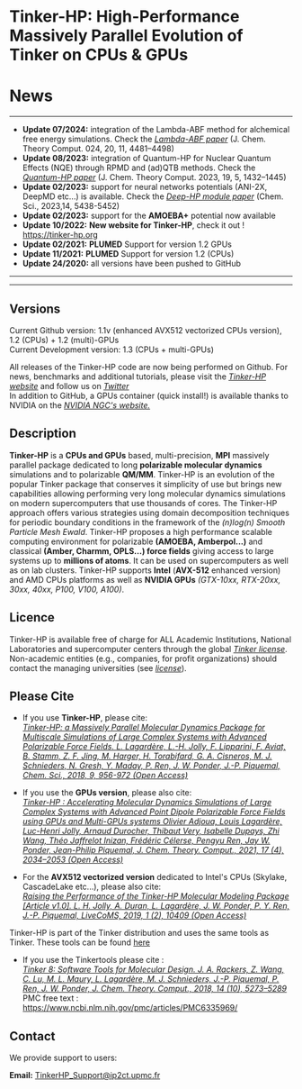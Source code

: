 Tinker-HP: High-Performance Massively Parallel Evolution of Tinker on CPUs & GPUs
=================================================================================


# News
___
- **Update 07/2024:** integration of the Lambda-ABF method for alchemical free energy simulations. Check the [*Lambda-ABF paper*](https://doi.org/10.1021/acs.jctc.3c01249) (J. Chem. Theory Comput. 024, 20, 11, 4481–4498)
- **Update 08/2023:** integration of Quantum-HP for Nuclear Quantum Effects (NQE) through RPMD and (ad)QTB methods. Check the [*Quantum-HP paper*](https://doi.org/10.1021/acs.jctc.2c01233) (J. Chem. Theory Comput. 2023, 19, 5, 1432–1445)
- **Update 02/2023:** support for neural networks potentials (ANI-2X, DeepMD etc...) is available. Check the [*Deep-HP module paper*](https://doi.org/10.1039/D2SC04815A) (Chem. Sci., 2023,14, 5438-5452)
- **Update 02/2023:** support for the **AMOEBA+** potential now available
- **Update 10/2022:** **New website for Tinker-HP**, check it out ! https://tinker-hp.org
- **Update 02/2021:** **PLUMED** Support for version 1.2 GPUs
- **Update 11/2021:** **PLUMED** Support for version 1.2 (CPUs)
- **Update 24/2020:** all versions have been pushed to GitHub

_____  
_____

## Versions
Current Github version: 1.1v (enhanced AVX512 vectorized CPUs version), 1.2 (CPUs) + 1.2 (multi)-GPUs  
Current Development version: 1.3 (CPUs + multi-GPUs)

All releases of the Tinker-HP code are now being performed on Github. For news, benchmarks and additional tutorials, please visit the [*Tinker-HP website*](https://tinker-hp.org/) and follow us on [*Twitter*](https://twitter.com/TINKERtoolsMD)   
In addition to GitHub, a GPUs container (quick install!) is available thanks to NVIDIA on the [*NVIDIA NGC's website.*](https://ngc.nvidia.com/catalog/containers/hpc:tinkerhp)


## Description
**Tinker-HP** is a **CPUs and GPUs** based, multi-precision, **MPI** massively parallel package dedicated to long **polarizable molecular dynamics** simulations and to polarizable **QM/MM**. Tinker-HP is an evolution of the popular Tinker package that conserves it simplicity of use but brings new capabilities allowing performing very long molecular dynamics simulations on modern supercomputers that use thousands of cores. The Tinker-HP approach offers various strategies using domain decomposition techniques for periodic boundary conditions in the framework of the *(n)log(n) Smooth Particle Mesh Ewald*. Tinker-HP proposes a high performance scalable computing environment for polarizable **(AMOEBA, Amberpol...)** and classical **(Amber, Charmm, OPLS...) force fields** giving access to large systems up to **millions of atoms**. It can be used on supercomputers as well as on lab clusters. Tinker-HP supports **Intel** (**AVX-512** enhanced version) and AMD CPUs platforms as well as **NVIDIA GPUs** *(GTX-10xx, RTX-20xx, 30xx, 40xx, P100, V100, A100)*. 

## Licence
Tinker-HP is available free of charge for ALL Academic Institutions, National Laboratories and supercomputer centers through the global [*Tinker license*](https://dasher.wustl.edu/tinker/downloads/license.pdf).  
Non-academic entities (e.g., companies, for profit organizations) should contact the managing universities (see [*license*](license-Tinker.pdf)).


## Please Cite
- If you use **Tinker-HP**, please cite:  
[*Tinker-HP: a Massively Parallel Molecular Dynamics Package for Multiscale Simulations of Large Complex Systems with Advanced Polarizable Force Fields. L. Lagardère, L.-H. Jolly, F. Lipparini, F. Aviat, B. Stamm, Z. F. Jing, M. Harger, H. Torabifard, G. A. Cisneros, M. J. Schnieders, N. Gresh, Y. Maday, P. Ren, J. W. Ponder, J.-P. Piquemal, Chem. Sci., 2018, 9, 956-972 (Open Access)*](https://doi.org/10.1039/C7SC04531J)

- If you use the **GPUs version**, please also cite:  
[*Tinker-HP : Accelerating Molecular Dynamics Simulations of Large Complex Systems with Advanced Point Dipole Polarizable Force Fields using GPUs and Multi-GPUs systems Olivier Adjoua, Louis Lagardère, Luc-Henri Jolly, Arnaud Durocher, Thibaut Very, Isabelle Dupays, Zhi Wang, Théo Jaffrelot Inizan, Frédéric Célerse, Pengyu Ren, Jay W. Ponder, Jean-Philip Piquemal, J. Chem. Theory. Comput., 2021, 17 (4), 2034–2053 (Open Access)*](https://doi.org/10.1021/acs.jctc.0c01164)

- For the **AVX512 vectorized version** dedicated to Intel's CPUs (Skylake, CascadeLake etc...), please also cite:  
[*Raising the Performance of the Tinker-HP Molecular Modeling Package [Article v1.0]. L. H. Jolly, A. Duran, L. Lagardère, J. W. Ponder, P. Y. Ren, J.-P. Piquemal, LiveCoMS, 2019, 1 (2), 10409  (Open Access)*](https://doi.org/10.33011/livecoms.1.2.10409)
 
Tinker-HP is part of the Tinker distribution and uses the same tools as Tinker. These tools can be found [here](https://github.com/TinkerTools/tinker)

- If you use the Tinkertools please cite :  
[*Tinker 8: Software Tools for Molecular Design. J. A. Rackers, Z. Wang, C. Lu, M. L. Maury, L. Lagardère, M. J. Schnieders, J.-P. Piquemal, P. Ren, J. W. Ponder,  J. Chem. Theory. Comput., 2018, 14 (10), 5273–5289*](http://dx.doi.org/10.1021/acs.jctc.8b00529)  
PMC free text : https://www.ncbi.nlm.nih.gov/pmc/articles/PMC6335969/


## Contact
We provide support to users:

**Email:** TinkerHP_Support@ip2ct.upmc.fr


